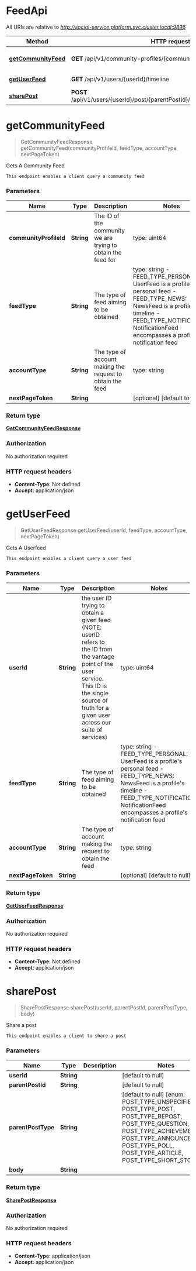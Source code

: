 # FeedApi

All URIs are relative to *http://social-service.platform.svc.cluster.local:9896*

| Method | HTTP request | Description |
|------------- | ------------- | -------------|
| [**getCommunityFeed**](FeedApi.md#getCommunityFeed) | **GET** /api/v1/community-profiles/{communityProfileId}/timeline | Gets A Community Feed |
| [**getUserFeed**](FeedApi.md#getUserFeed) | **GET** /api/v1/users/{userId}/timeline | Gets A Userfeed |
| [**sharePost**](FeedApi.md#sharePost) | **POST** /api/v1/users/{userId}/post/{parentPostId}/type/{parentPostType}/share | Share a post |


<a name="getCommunityFeed"></a>
# **getCommunityFeed**
> GetCommunityFeedResponse getCommunityFeed(communityProfileId, feedType, accountType, nextPageToken)

Gets A Community Feed

    This endpoint enables a client query a community feed

### Parameters

|Name | Type | Description  | Notes |
|------------- | ------------- | ------------- | -------------|
| **communityProfileId** | **String**| The ID of the community we are trying to obtain the feed for | type: uint64 | [default to null] |
| **feedType** | **String**| The type of feed aiming to be obtained | type: string   - FEED_TYPE_PERSONAL: UserFeed is a profile&#39;s personal feed  - FEED_TYPE_NEWS: NewsFeed is a profile&#39;s timeline  - FEED_TYPE_NOTIFICATION: NotificationFeed encompasses a profile&#39;s notification feed | [default to FEED_TYPE_UNSPECIFIED] [enum: FEED_TYPE_UNSPECIFIED, FEED_TYPE_PERSONAL, FEED_TYPE_NEWS, FEED_TYPE_NOTIFICATION] |
| **accountType** | **String**| The type of account making the request to obtain the feed | type: string | [default to ACCOUNT_TYPE_UNSPECIFIED] [enum: ACCOUNT_TYPE_UNSPECIFIED, ACCOUNT_TYPE_USER, ACCOUNT_TYPE_COMMUNITY] |
| **nextPageToken** | **String**|  | [optional] [default to null] |

### Return type

[**GetCommunityFeedResponse**](../Models/GetCommunityFeedResponse.md)

### Authorization

No authorization required

### HTTP request headers

- **Content-Type**: Not defined
- **Accept**: application/json

<a name="getUserFeed"></a>
# **getUserFeed**
> GetUserFeedResponse getUserFeed(userId, feedType, accountType, nextPageToken)

Gets A Userfeed

    This endpoint enables a client query a user feed

### Parameters

|Name | Type | Description  | Notes |
|------------- | ------------- | ------------- | -------------|
| **userId** | **String**| the user ID trying to obtain a given feed (NOTE: userID refers to the ID from the vantage point of the user service. This ID is the single source of truth for a given user across our suite of services) | type: uint64 | [default to null] |
| **feedType** | **String**| The type of feed aiming to be obtained | type: string   - FEED_TYPE_PERSONAL: UserFeed is a profile&#39;s personal feed  - FEED_TYPE_NEWS: NewsFeed is a profile&#39;s timeline  - FEED_TYPE_NOTIFICATION: NotificationFeed encompasses a profile&#39;s notification feed | [default to FEED_TYPE_UNSPECIFIED] [enum: FEED_TYPE_UNSPECIFIED, FEED_TYPE_PERSONAL, FEED_TYPE_NEWS, FEED_TYPE_NOTIFICATION] |
| **accountType** | **String**| The type of account making the request to obtain the feed | type: string | [default to ACCOUNT_TYPE_UNSPECIFIED] [enum: ACCOUNT_TYPE_UNSPECIFIED, ACCOUNT_TYPE_USER, ACCOUNT_TYPE_COMMUNITY] |
| **nextPageToken** | **String**|  | [optional] [default to null] |

### Return type

[**GetUserFeedResponse**](../Models/GetUserFeedResponse.md)

### Authorization

No authorization required

### HTTP request headers

- **Content-Type**: Not defined
- **Accept**: application/json

<a name="sharePost"></a>
# **sharePost**
> SharePostResponse sharePost(userId, parentPostId, parentPostType, body)

Share a post

    This endpoint enables a client to share a post

### Parameters

|Name | Type | Description  | Notes |
|------------- | ------------- | ------------- | -------------|
| **userId** | **String**|  | [default to null] |
| **parentPostId** | **String**|  | [default to null] |
| **parentPostType** | **String**|  | [default to null] [enum: POST_TYPE_UNSPECIFIED, POST_TYPE_POST, POST_TYPE_REPOST, POST_TYPE_QUESTION, POST_TYPE_ACHIEVEMENT, POST_TYPE_ANNOUNCEMENT, POST_TYPE_POLL, POST_TYPE_ARTICLE, POST_TYPE_SHORT_STORY] |
| **body** | **String**|  | |

### Return type

[**SharePostResponse**](../Models/SharePostResponse.md)

### Authorization

No authorization required

### HTTP request headers

- **Content-Type**: application/json
- **Accept**: application/json

